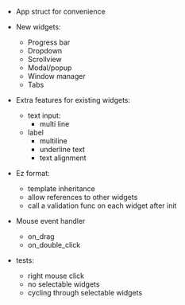 - App struct for convenience


- New widgets:
    - Progress bar
    - Dropdown
    - Scrollview
    - Modal/popup
    - Window manager
    - Tabs


- Extra features for existing widgets:
    - text input:
        - multi line
    - label
        - multiline
        - underline text
        - text alignment


- Ez format:
    - template inheritance
    - allow references to other widgets
    - call a validation func on each widget after init
  

- Mouse event handler
  - on_drag
  - on_double_click


- tests:
    - right mouse click
    - no selectable widgets
    - cycling through selectable widgets